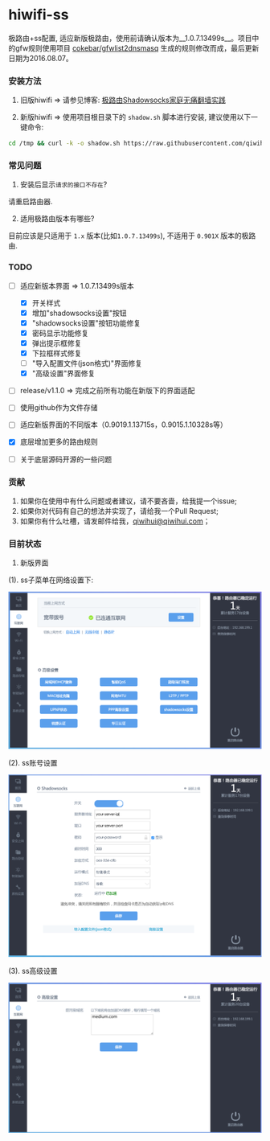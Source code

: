 # hiwifi-ss

极路由+ss配置, 适应新版极路由，使用前请确认版本为__1.0.7.13499s__。项目中的gfw规则使用项目 [cokebar/gfwlist2dnsmasq](https://github.com/cokebar/gfwlist2dnsmasq) 生成的规则修改而成，最后更新日期为2016.08.07。

### 安装方法

1. 旧版hiwifi => 请参见博客: [极路由Shadowsocks家庭无痛翻墙实践](https://luolei.org/hiwifi-shadowsocks/)

2. 新版hiwifi => 使用项目根目录下的 `shadow.sh` 脚本进行安装, 建议使用以下一键命令:

```sh
cd /tmp && curl -k -o shadow.sh https://raw.githubusercontent.com/qiwihui/hiwifi-ss/master/shadow.sh && sh shadow.sh && rm shadow.sh
```

### 常见问题

1. 安装后显示`请求的接口不存在`?

请重启路由器.

2. 适用极路由版本有哪些?

目前应该是只适用于 `1.x` 版本(比如`1.0.7.13499s`), 不适用于 `0.901X` 版本的极路由.

### TODO 

 - [ ] 适应新版本界面 => 1.0.7.13499s版本

   - [x] 开关样式
   - [x] 增加"shadowsocks设置"按钮
   - [x] "shadowsocks设置"按钮功能修复
   - [x] 密码显示功能修复
   - [x] 弹出提示框修复
   - [x] 下拉框样式修复
   - [ ] "导入配置文件(json格式)"界面修复
   - [x] "高级设置"界面修复
 
 - [ ] release/v1.1.0 => 完成之前所有功能在新版下的界面适配 
 - [ ] 使用github作为文件存储
 - [ ] 适应新版界面的不同版本（0.9019.1.13715s，0.9015.1.10328s等）
 - [x] 底层增加更多的路由规则
 - [ ] 关于底层源码开源的一些问题

### 贡献

1. 如果你在使用中有什么问题或者建议，请不要吝啬，给我提一个issue;
2. 如果你对代码有自己的想法并实现了，请给我一个Pull Request;
3. 如果你有什么吐槽，请发邮件给我，qiwihui@qiwihui.com；

### 目前状态

1. 新版界面

(1). ss子菜单在网络设置下:

![](./ss-menu.png)

(2). ss账号设置
 
![](./ss-settings.png)

(3). ss高级设置

![](./ss-advance.png)
